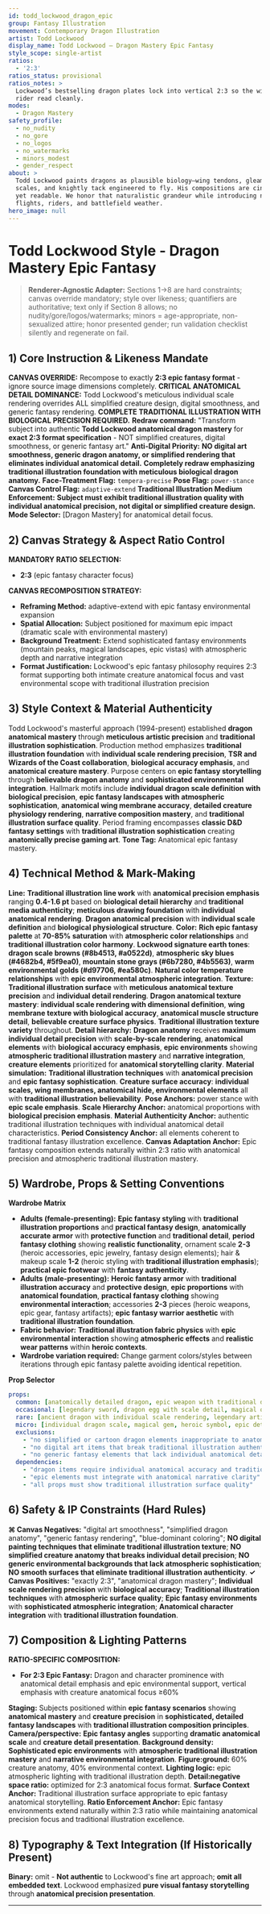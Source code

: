 ```yaml
---
id: todd_lockwood_dragon_epic
group: Fantasy Illustration
movement: Contemporary Dragon Illustration
artist: Todd Lockwood
display_name: Todd Lockwood — Dragon Mastery Epic Fantasy
style_scope: single-artist
ratios:
  - '2:3'
ratios_status: provisional
ratios_notes: >
  Lockwood’s bestselling dragon plates lock into vertical 2:3 so the wings and
  rider read cleanly.
modes:
  - Dragon Mastery
safety_profile:
  - no_nudity
  - no_gore
  - no_logos
  - no_watermarks
  - minors_modest
  - gender_respect
about: >
  Todd Lockwood paints dragons as plausible biology—wing tendons, gleaming
  scales, and knightly tack engineered to fly. His compositions are cinematic
  yet readable. We honor that naturalistic grandeur while introducing new
  flights, riders, and battlefield weather.
hero_image: null
---
```


# Todd Lockwood Style - Dragon Mastery Epic Fantasy

> **Renderer-Agnostic Adapter:** Sections 1→8 are hard constraints; canvas override mandatory; style over likeness; quantifiers are authoritative; text only if Section 8 allows; no nudity/gore/logos/watermarks; minors = age-appropriate, non-sexualized attire; honor presented gender; run validation checklist silently and regenerate on fail.
## 1) Core Instruction & Likeness Mandate

**CANVAS OVERRIDE:** Recompose to exactly **2:3 epic fantasy format** - ignore source image dimensions completely. **CRITICAL ANATOMICAL DETAIL DOMINANCE:** Todd Lockwood's meticulous individual scale rendering overrides ALL simplified creature design, digital smoothness, and generic fantasy rendering. **COMPLETE TRADITIONAL ILLUSTRATION WITH BIOLOGICAL PRECISION REQUIRED.** **Redraw command:** "Transform subject into authentic **Todd Lockwood anatomical dragon mastery** for **exact 2:3 format specification** - NOT simplified creatures, digital smoothness, or generic fantasy art." **Anti-Digital Priority:** **NO digital art smoothness, generic dragon anatomy, or simplified rendering that eliminates individual anatomical detail.** **Completely redraw emphasizing traditional illustration foundation with meticulous biological dragon anatomy.** **Face-Treatment Flag:** `tempera-precise` **Pose Flag:** `power-stance` **Canvas Control Flag:** `adaptive-extend` **Traditional Illustration Medium Enforcement:** **Subject must exhibit traditional illustration quality with individual anatomical precision, not digital or simplified creature design.** **Mode Selector:** [Dragon Mastery] for anatomical detail focus.
## 2) Canvas Strategy & Aspect Ratio Control

**MANDATORY RATIO SELECTION:**

- **2:3** (epic fantasy character focus)

**CANVAS RECOMPOSITION STRATEGY:**

- **Reframing Method:** adaptive-extend with epic fantasy environmental expansion
- **Spatial Allocation:** Subject positioned for maximum epic impact (dramatic scale with environmental mastery)
- **Background Treatment:** Extend sophisticated fantasy environments (mountain peaks, magical landscapes, epic vistas) with atmospheric depth and narrative integration
- **Format Justification:** Lockwood's epic fantasy philosophy requires 2:3 format supporting both intimate creature anatomical focus and vast environmental scope with traditional illustration precision
## 3) Style Context & Material Authenticity

Todd Lockwood's masterful approach (1994-present) established **dragon anatomical mastery** through **meticulous artistic precision** and **traditional illustration sophistication**. Production method emphasizes **traditional illustration foundation** with **individual scale rendering precision**, **TSR and Wizards of the Coast collaboration**, **biological accuracy emphasis**, and **anatomical creature mastery**. Purpose centers on **epic fantasy storytelling** through **believable dragon anatomy** and **sophisticated environmental integration**. Hallmark motifs include **individual dragon scale definition with biological precision**, **epic fantasy landscapes with atmospheric sophistication**, **anatomical wing membrane accuracy**, **detailed creature physiology rendering**, **narrative composition mastery**, and **traditional illustration surface quality**. Period framing encompasses **classic D&D fantasy settings** with **traditional illustration sophistication** creating **anatomically precise gaming art**. **Tone Tag:** Anatomical epic fantasy mastery.
## 4) Technical Method & Mark-Making

**Line:** **Traditional illustration line work** with **anatomical precision emphasis** ranging **0.4-1.6 pt** based on **biological detail hierarchy** and **traditional media authenticity**; **meticulous drawing foundation** with **individual anatomical rendering**. **Dragon anatomical precision** with **individual scale definition** and **biological physiological structure**. **Color:** **Rich epic fantasy palette** at **70-85% saturation** with **atmospheric color relationships** and **traditional illustration color harmony**. **Lockwood signature earth tones**: **dragon scale browns (#8b4513, #a0522d)**, **atmospheric sky blues (#4682b4, #5f9ea0)**, **mountain stone grays (#6b7280, #4b5563)**, **warm environmental golds (#d97706, #ea580c)**. **Natural color temperature relationships** with **epic environmental atmospheric integration**. **Texture:** **Traditional illustration surface** with **meticulous anatomical texture precision** and **individual detail rendering**. **Dragon anatomical texture mastery**: **individual scale rendering with dimensional definition**, **wing membrane texture with biological accuracy**, **anatomical muscle structure detail**, **believable creature surface physics**. **Traditional illustration texture variety** throughout. **Detail hierarchy:** **Dragon anatomy** receives **maximum individual detail precision** with **scale-by-scale rendering**, **anatomical elements** with **biological accuracy emphasis**, **epic environments** showing **atmospheric traditional illustration mastery** and **narrative integration**, **creature elements** prioritized for **anatomical storytelling clarity**. **Material simulation:** **Traditional illustration techniques** with **anatomical precision** and **epic fantasy sophistication**. **Creature surface accuracy**: **individual scales, wing membranes, anatomical hide, environmental elements** all with **traditional illustration believability**. **Pose Anchors:** power stance with **epic scale emphasis**. **Scale Hierarchy Anchor:** anatomical proportions with **biological precision emphasis**. **Material Authenticity Anchor:** authentic traditional illustration techniques with individual anatomical detail characteristics. **Period Consistency Anchor:** all elements coherent to traditional fantasy illustration excellence. **Canvas Adaptation Anchor:** Epic fantasy composition extends naturally within 2:3 ratio with anatomical precision and atmospheric traditional illustration mastery.
## 5) Wardrobe, Props & Setting Conventions

**Wardrobe Matrix**

- **Adults (female-presenting):** **Epic fantasy styling** with **traditional illustration proportions** and **practical fantasy design**, **anatomically accurate armor** with **protective function** and **traditional detail**, **period fantasy clothing** showing **realistic functionality**, ornament scale **2-3** (heroic accessories, epic jewelry, fantasy design elements); hair & makeup scale **1-2** (heroic styling with **traditional illustration emphasis**); **practical epic footwear** with **fantasy authenticity**.
- **Adults (male-presenting):** **Heroic fantasy armor** with **traditional illustration accuracy** and **protective design**, **epic proportions** with **anatomical foundation**, **practical fantasy clothing** showing **environmental interaction**; accessories **2-3** pieces (heroic weapons, epic gear, fantasy artifacts); **epic fantasy warrior aesthetic** with **traditional illustration foundation**.
- **Fabric behavior:** **Traditional illustration fabric physics** with **epic environmental interaction** showing **atmospheric effects** and **realistic wear patterns** within **heroic contexts**.
- **Wardrobe variation required:** Change garment colors/styles between iterations through epic fantasy palette avoiding identical repetition.

**Prop Selector**

```yaml
props:
  common: [anatomically detailed dragon, epic weapon with traditional detail, magical artifact, heroic shield, fantasy tool]
  occasional: [legendary sword, dragon egg with scale detail, magical orb, epic armor piece, fantasy mount]
  rare: [ancient dragon with individual scale rendering, legendary artifact, epic magical weapon, heroic treasure]
  micro: [individual dragon scale, magical gem, heroic symbol, epic detail element]
  exclusions:
    - "no simplified or cartoon dragon elements inappropriate to anatomical precision"
    - "no digital art items that break traditional illustration authenticity"
    - "no generic fantasy elements that lack individual anatomical detail"
  dependencies:
    - "dragon items require individual anatomical accuracy and traditional illustration sophistication"
    - "epic elements must integrate with anatomical narrative clarity"
    - "all props must show traditional illustration surface quality"
```
## 6) Safety & IP Constraints (Hard Rules)

**⌘ Canvas Negatives:** "digital art smoothness", "simplified dragon anatomy", "generic fantasy rendering", "blue-dominant coloring"; **NO digital painting techniques that eliminate traditional illustration texture**; **NO simplified creature anatomy that breaks individual detail precision**; **NO generic environmental backgrounds that lack atmospheric sophistication**; **NO smooth surfaces that eliminate traditional illustration authenticity**. **✓ Canvas Positives:** "exactly 2:3", "anatomical dragon mastery"; **Individual scale rendering precision** with **biological accuracy**; **Traditional illustration techniques** with **atmospheric surface quality**; **Epic fantasy environments** with **sophisticated atmospheric integration**; **Anatomical character integration** with **traditional illustration foundation**.
## 7) Composition & Lighting Patterns

**RATIO-SPECIFIC COMPOSITION:**

- **For 2:3 Epic Fantasy:** Dragon and character prominence with anatomical detail emphasis and epic environmental support, vertical emphasis with creature anatomical focus ≥60%

**Staging:** Subjects positioned within **epic fantasy scenarios** showing **anatomical mastery** and **creature precision** in **sophisticated, detailed fantasy landscapes** with **traditional illustration composition principles**. **Camera/perspective:** **Epic fantasy angles** supporting **dramatic anatomical scale** and **creature detail presentation**. **Background density:** **Sophisticated epic environments** with **atmospheric traditional illustration mastery** and **narrative environmental integration**. **Figure:ground:** 60% creature anatomy, 40% environmental context. **Lighting logic:** epic atmospheric lighting with traditional illustration depth. **Detail:negative space ratio:** optimized for 2:3 anatomical focus format. **Surface Context Anchor:** Traditional illustration surface appropriate to epic fantasy anatomical storytelling. **Ratio Enforcement Anchor:** Epic fantasy environments extend naturally within 2:3 ratio while maintaining anatomical precision focus and traditional illustration excellence.
## 8) Typography & Text Integration (If Historically Present)

**Binary:** omit - **Not authentic** to Lockwood's fine art approach; **omit all embedded text**. Lockwood emphasized **pure visual fantasy storytelling** through **anatomical precision presentation**.

------
